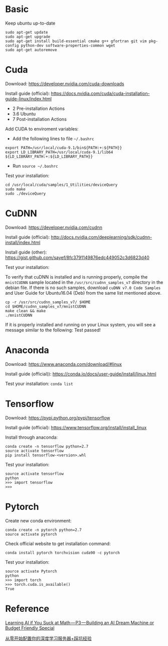 # Basic
Keep ubuntu up-to-date
```
sudo apt-get update
sudo apt-get upgrade
sudo apt-get install build-essential cmake g++ gfortran git vim pkg-config python-dev software-properties-common wget
sudo apt-get autoremove
```

# Cuda
Download: https://developer.nvidia.com/cuda-downloads

Install guide (official): https://docs.nvidia.com/cuda/cuda-installation-guide-linux/index.html
* 2 Pre-installation Actions
* 3.6 Ubuntu
* 7 Post-installation Actions

Add CUDA to enviroment variables:
* Add the following lines to file `~/.bashrc`
```
export PATH=/usr/local/cuda-9.1/bin${PATH:+:${PATH}}
export LD_LIBRARY_PATH=/usr/local/cuda-9.1/lib64 ${LD_LIBRARY_PATH:+:${LD_LIBRARY_PATH}}
```
* Run `source ~/.bashrc`

Test your installation:
```
cd /usr/local/cuda/samples/1_Utilities/deviceQuery
sudo make
sudo ./deviceQuery
```


# CuDNN
Download: https://developer.nvidia.com/cudnn

Install guide (official): http://docs.nvidia.com/deeplearning/sdk/cudnn-install/index.html

Install guide (other): https://gist.github.com/sayef/8fc3791149876edc449052c3d6823d40

Test your installation:

To verify that cuDNN is installed and is running properly, compile the `mnistCUDNN` sample located in the `/usr/src/cudnn_samples_v7` directory in the debian file. If there is no such samples, download `cuDNN v7.0 Code Samples` and User Guide for Ubuntu16.04 (Deb) from the same list mentioned above.
```
cp -r /usr/src/cudnn_samples_v7/ $HOME
cd $HOME/cudnn_samples_v7/mnistCUDNN
make clean && make
./mnistCUDNN
```
If it is properly installed and running on your Linux system, you will see a message similar to the following: Test passed!

# Anaconda
Download: https://www.anaconda.com/download/#linux

Install guide (official)): https://conda.io/docs/user-guide/install/linux.html

Test your installation: `conda list`

# Tensorflow
Download: https://pypi.python.org/pypi/tensorflow

Install guide (official): https://www.tensorflow.org/install/install_linux

Install through anaconda:
```
conda create -n tensorflow python=2.7
source activate tensorflow
pip install tensorflow-<version>.whl
```

Test your installation:
```
source activate tensorflow
python
>>> import tensorflow
>>>
```

# Pytorch
Create new conda environment:
```
conda create -n pytorch python=2.7
source activate pytorch
```
Check official website to get installation command:
```
conda install pytorch torchvision cuda90 -c pytorch
```
Test your installation:
```
source activate Pytorch
python
>>> import torch
>>> torch.cuda.is_available()
True
```

# Reference
[Learning AI if You Suck at Math — P3 — Building an AI Dream Machine or Budget Friendly Special](https://hackernoon.com/learning-ai-if-you-suck-at-math-p3-building-an-ai-dream-machine-or-budget-friendly-special-d5a3023140ef)

[从零开始配置你的深度学习服务器+踩坑经验](https://zhuanlan.zhihu.com/p/32185946)
